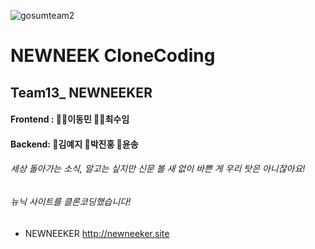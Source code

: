 ![gosumteam2](https://user-images.githubusercontent.com/85476908/126646686-42f09065-3d01-4c58-86f7-d9f9165c8714.png)

NEWNEEK CloneCoding
=============
Team13_ NEWNEEKER
-------------
#### Frontend : 👩‍🦱이동민 🤹‍♂️최수임  
#### Backend: 👧김예지 🧑박진홍 👩윤송

###### 세상 돌아가는 소식, 알고는 싶지만 신문 볼 새 없이 바쁜 게 우리 탓은 아니잖아요! 
###### 뉴닉 사이트를 클론코딩했습니다!

* NEWNEEKER <http://newneeker.site>

